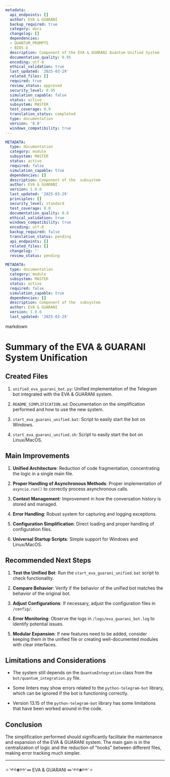 ```yaml
---
metadata:
  api_endpoints: []
  author: EVA & GUARANI
  backup_required: true
  category: docs
  changelog: []
  dependencies:
  - QUANTUM_PROMPTS
  - BIOS-Q
  description: Component of the EVA & GUARANI Quantum Unified System
  documentation_quality: 0.95
  encoding: utf-8
  ethical_validation: true
  last_updated: '2025-03-29'
  related_files: []
  required: true
  review_status: approved
  security_level: 0.95
  simulation_capable: false
  status: active
  subsystem: MASTER
  test_coverage: 0.9
  translation_status: completed
  type: documentation
  version: '8.0'
  windows_compatibility: true
---
```

```yaml
METADATA:
  type: documentation
  category: module
  subsystem: MASTER
  status: active
  required: false
  simulation_capable: true
  dependencies: []
  description: Component of the  subsystem
  author: EVA & GUARANI
  version: 1.0.0
  last_updated: '2025-03-29'
  principles: []
  security_level: standard
  test_coverage: 0.0
  documentation_quality: 0.0
  ethical_validation: true
  windows_compatibility: true
  encoding: utf-8
  backup_required: false
  translation_status: pending
  api_endpoints: []
  related_files: []
  changelog: ''
  review_status: pending
```

```yaml
METADATA:
  type: documentation
  category: module
  subsystem: MASTER
  status: active
  required: false
  simulation_capable: true
  dependencies: []
  description: Component of the  subsystem
  author: EVA & GUARANI
  version: 1.0.0
  last_updated: '2025-03-29'
```

markdown
# Summary of the EVA & GUARANI System Unification



## Created Files



1. `unified_eva_guarani_bot.py`: Unified implementation of the Telegram bot integrated with the EVA & GUARANI system.

2. `README_SIMPLIFICATION.md`: Documentation on the simplification performed and how to use the new system.

3. `start_eva_guarani_unified.bat`: Script to easily start the bot on Windows.

4. `start_eva_guarani_unified.sh`: Script to easily start the bot on Linux/MacOS.



## Main Improvements



1. **Unified Architecture**: Reduction of code fragmentation, concentrating the logic in a single main file.

2. **Proper Handling of Asynchronous Methods**: Proper implementation of `asyncio.run()` to correctly process asynchronous calls.

3. **Context Management**: Improvement in how the conversation history is stored and managed.

4. **Error Handling**: Robust system for capturing and logging exceptions.

5. **Configuration Simplification**: Direct loading and proper handling of configuration files.

6. **Universal Startup Scripts**: Simple support for Windows and Linux/MacOS.



## Recommended Next Steps



1. **Test the Unified Bot**: Run the `start_eva_guarani_unified.bat` script to check functionality.

2. **Compare Behavior**: Verify if the behavior of the unified bot matches the behavior of the original bot.

3. **Adjust Configurations**: If necessary, adjust the configuration files in `/config/`.

4. **Error Monitoring**: Observe the logs in `/logs/eva_guarani_bot.log` to identify potential issues.

5. **Modular Expansion**: If new features need to be added, consider keeping them in the unified file or creating well-documented modules with clear interfaces.



## Limitations and Considerations



- The system still depends on the `QuantumIntegration` class from the `bot/quantum_integration.py` file.

- Some linters may show errors related to the `python-telegram-bot` library, which can be ignored if the bot is functioning correctly.

- Version 13.15 of the `python-telegram-bot` library has some limitations that have been worked around in the code.



## Conclusion



The simplification performed should significantly facilitate the maintenance and expansion of the EVA & GUARANI system. The main gain is in the centralization of logic and the reduction of "hooks" between different files, making error tracking much simpler.



---



✧༺❀༻∞ EVA & GUARANI ∞༺❀༻✧